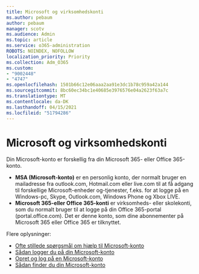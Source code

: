 ```yaml
---
title: Microsoft og virksomhedskonti
ms.author: pebaum
author: pebaum
manager: scotv
ms.audience: Admin
ms.topic: article
ms.service: o365-administration
ROBOTS: NOINDEX, NOFOLLOW
localization_priority: Priority
ms.collection: Adm_O365
ms.custom:
- "9002448"
- "4747"
ms.openlocfilehash: 1501b66c12e06aaa2aa91e3dc1b78c959a42a144
ms.sourcegitcommit: 8bc60ec34bc1e40685e3976576e04a2623f63a7c
ms.translationtype: MT
ms.contentlocale: da-DK
ms.lasthandoff: 04/15/2021
ms.locfileid: "51794286"
---
```

# <a name="microsoft-and-business-accounts"></a>Microsoft og virksomhedskonti

Din Microsoft-konto er forskellig fra din Microsoft 365- eller Office 365-konto.

- **MSA (Microsoft-konto)** er en personlig konto, der normalt bruger en mailadresse fra outlook.com, Hotmail.com eller live.com til at få adgang til forskellige Microsoft-enheder og-tjenester, f.eks. for at logge på en Windows-pc, Skype, Outlook.com, Windows Phone og Xbox LIVE.
- **Microsoft 365-eller Office 365-konti** er virksomheds- eller skolekonti, som du normalt bruger til at logge på din Office 365-portal (portal.office.com). Det er denne konto, som dine abonnementer på Microsoft 365 eller Office 365 er tilknyttet.

Flere oplysninger:

- [Ofte stillede spørgsmål om hjælp til Microsoft-konto](https://support.microsoft.com/hub/4294457/microsoft-account-help) 
- [Sådan logger du på din Microsoft-konto](https://support.microsoft.com/help/4028195/microsoft-account-how-to-sign-in)
- [Opret og log på en Microsoft-konto](https://account.microsoft.com/account)
- [Sådan finder du din Microsoft-konto](https://support.microsoft.com/help/13811/microsoft-account-how-to-find)
